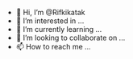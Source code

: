 - 👋 Hi, I’m @Rifkikatak
- 👀 I’m interested in ...
- 🌱 I’m currently learning ...
- 💞️ I’m looking to collaborate on ...
- 📫 How to reach me ...

<!---
Rifkikatak/Rifkikatak is a ✨ special ✨ repository because its `README.md` (this file) appears on your GitHub profile.
You can click the Preview link to take a look at your changes.
--->

